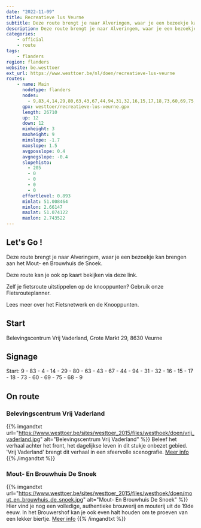 ```yaml
---
date: "2022-11-09"
title: Recreatieve lus Veurne
subtitle: Deze route brengt je naar Alveringem, waar je een bezoekje kan brengen aan het Mout- en Brouwhuis de Snoek
description: Deze route brengt je naar Alveringem, waar je een bezoekje kan brengen aan het Mout- en Brouwhuis de Snoek
categories:
    - official
    - route
tags:
    - flanders
region: flanders
website: be.westtoer
ext_url: https://www.westtoer.be/nl/doen/recreatieve-lus-veurne
routes:
    - name: Main
      nodetype: flanders
      nodes:
        - 9,83,4,14,29,80,63,43,67,44,94,31,32,16,15,17,18,73,60,69,75,68,9
      gpx: westtoer/recreatieve-lus-veurne.gpx
      length: 26710
      up: 12
      down: 12
      minheight: 3
      maxheight: 9
      minslope: -1.7
      maxslope: 1.5
      avgposslope: 0.4
      avgnegslope: -0.4
      slopehisto:
        - 205
        - 0
        - 0
        - 0
        - 0
      effortlevel: 0.893
      minlat: 51.008464
      minlon: 2.66147
      maxlat: 51.074122
      maxlon: 2.743522
---
```


## Let's Go ! 

Deze route brengt je naar Alveringem, waar je een bezoekje kan brengen aan het Mout- en Brouwhuis de Snoek.

Deze route kan je ook op kaart bekijken via deze link.

Zelf je fietsroute uitstippelen op de knooppunten? Gebruik onze Fietsrouteplanner.

Lees meer over het Fietsnetwerk en de Knooppunten.

## Start

Belevingscentrum Vrij Vaderland, Grote Markt 29, 8630 Veurne

## Signage

Start: 9 - 83 - 4 - 14 - 29 - 80 - 63 - 43 - 67 - 44 - 94 - 31 - 32 - 16 - 15 - 17 - 18 - 73 - 60 - 69 - 75 - 68 - 9

## On route

### Belevingscentrum Vrij Vaderland

{{% imgandtxt url="https://www.westtoer.be/sites/westtoer_2015/files/westhoek/doen/vrij_vaderland.jpg" alt="Belevingscentrum Vrij Vaderland" %}}
Beleef het verhaal achter het front, het dagelijkse leven in dit stukje onbezet gebied. 'Vrij Vaderland' brengt dit verhaal in een sfeervolle scenografie.
	[Meer info](/nl/doen/belevingscentrum-vrij-vaderland)
{{% /imgandtxt %}}

### Mout- En Brouwhuis De Snoek

{{% imgandtxt url="https://www.westtoer.be/sites/westtoer_2015/files/westhoek/doen/mout_en_brouwhuis_de_snoek.jpg" alt="Mout- En Brouwhuis De Snoek" %}}
Hier vind je nog een volledige, authentieke brouwerij en mouterij uit de 19de eeuw. In het Brouwershof kan je ook even halt houden om te proeven van een lekker biertje.
	[Meer info](/nl/doen/mout-brouwhuis-de-snoek)
{{% /imgandtxt %}}


